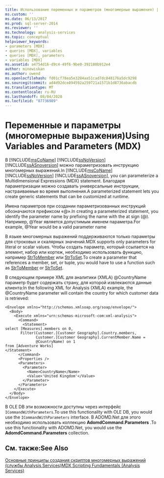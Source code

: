 ```yaml
---
title: Использование переменных и параметров (многомерные выражения) | Документация Майкрософт
ms.custom: ''
ms.date: 06/13/2017
ms.prod: sql-server-2014
ms.reviewer: ''
ms.technology: analysis-services
ms.topic: conceptual
helpviewer_keywords:
- parameters [MDX]
- queries [MDX], variables
- queries [MDX], parameters
- variables [MDX]
ms.assetid: a4754d16-d9c4-49f6-9be0-392180b912e4
author: minewiskan
ms.author: owend
ms.openlocfilehash: fd01cf78ea5e3284aa51cad7dc848176a5dc9298
ms.sourcegitcommit: ad4d92dce894592a259721a1571b1d8736abacdb
ms.translationtype: MT
ms.contentlocale: ru-RU
ms.lasthandoff: 08/04/2020
ms.locfileid: "87736989"
---
```

# <a name="using-variables-and-parameters-mdx"></a><span data-ttu-id="5fed9-102">Переменные и параметры (многомерные выражения)</span><span class="sxs-lookup"><span data-stu-id="5fed9-102">Using Variables and Parameters (MDX)</span></span>
  <span data-ttu-id="5fed9-103">В [!INCLUDE[msCoName](../../../includes/msconame-md.md)] [!INCLUDE[ssNoVersion](../../../includes/ssnoversion-md.md)] [!INCLUDE[ssASnoversion](../../../includes/ssasnoversion-md.md)] можно параметризовать инструкцию многомерных выражений.</span><span class="sxs-lookup"><span data-stu-id="5fed9-103">In [!INCLUDE[msCoName](../../../includes/msconame-md.md)] [!INCLUDE[ssNoVersion](../../../includes/ssnoversion-md.md)] [!INCLUDE[ssASnoversion](../../../includes/ssasnoversion-md.md)], you can parameterize a Multidimensional Expressions (MDX) statement.</span></span> <span data-ttu-id="5fed9-104">Благодаря параметризации можно создавать универсальные инструкции, настраиваемые во время выполнения.</span><span class="sxs-lookup"><span data-stu-id="5fed9-104">A parameterized statement lets you create generic statements that can be customized at runtime.</span></span>  
  
 <span data-ttu-id="5fed9-105">Имена параметров при создании параметризованных инструкций обозначаются префиксом «@».</span><span class="sxs-lookup"><span data-stu-id="5fed9-105">In creating a parameterized statement, you identify the parameter name by prefixing the name with the at sign (@).</span></span> <span data-ttu-id="5fed9-106">Например, @Year является допустимым именем параметра.</span><span class="sxs-lookup"><span data-stu-id="5fed9-106">For example, @Year would be a valid parameter name</span></span>  
  
 <span data-ttu-id="5fed9-107">В языке многомерных выражений поддерживаются только параметры для строковых и скалярных значений.</span><span class="sxs-lookup"><span data-stu-id="5fed9-107">MDX supports only parameters for literal or scalar values.</span></span> <span data-ttu-id="5fed9-108">Чтобы создать параметр, который ссылается на элемент, набор или кортеж, необходимо использовать функцию, например [StrToMember](/sql/mdx/strtomember-mdx) или [StrToSet](/sql/mdx/strtoset-mdx).</span><span class="sxs-lookup"><span data-stu-id="5fed9-108">To create a parameter that references a member, set, or tuple, you would have to use a function such as [StrToMember](/sql/mdx/strtomember-mdx) or [StrToSet](/sql/mdx/strtoset-mdx).</span></span>  
  
 <span data-ttu-id="5fed9-109">В следующем примере XML для аналитики (XMLA) @CountryName параметр будет содержать страну, для которой извлекаются данные клиента:</span><span class="sxs-lookup"><span data-stu-id="5fed9-109">In the following XML for Analysis (XMLA) example, the @CountryName parameter will contain the country for which customer data is retrieved:</span></span>  
  
```  
<Envelope xmlns="http://schemas.xmlsoap.org/soap/envelope/">  
  <Body>  
    <Execute xmlns="urn:schemas-microsoft-com:xml-analysis">  
      <Command>  
        <Statement>  
select [Measures].members on 0,   
       Filter(Customer.[Customer Geography].Country.members,   
              Customer.[Customer Geography].CurrentMember.Name =  
              @CountryName) on 1  
from [Adventure Works]  
</Statement>  
      </Command>  
      <Properties />  
      <Parameters>  
        <Parameter>  
          <Name>CountryName</Name>  
          <Value>'United Kingdom'</Value>  
        </Parameter>  
      </Parameters>  
    </Execute>  
  </Body>  
</Envelope>  
```  
  
 <span data-ttu-id="5fed9-110">В OLE DB эти возможности доступны через интерфейс `ICommandWithParameters`.</span><span class="sxs-lookup"><span data-stu-id="5fed9-110">To use this functionality with OLE DB, you would use the `ICommandWithParameters` interface.</span></span> <span data-ttu-id="5fed9-111">В ADOMD.Net для этого необходимо использовать коллекцию **AdomdCommand.Parameters** .</span><span class="sxs-lookup"><span data-stu-id="5fed9-111">To use this functionality with ADOMD.Net, you would use the **AdomdCommand.Parameters** collection.</span></span>  
  
## <a name="see-also"></a><span data-ttu-id="5fed9-112">См. также:</span><span class="sxs-lookup"><span data-stu-id="5fed9-112">See Also</span></span>  
 [<span data-ttu-id="5fed9-113">Основные принципы создания скриптов многомерных выражений (службы Analysis Services)</span><span class="sxs-lookup"><span data-stu-id="5fed9-113">MDX Scripting Fundamentals &#40;Analysis Services&#41;</span></span>](mdx-scripting-fundamentals-analysis-services.md)  
  
  
